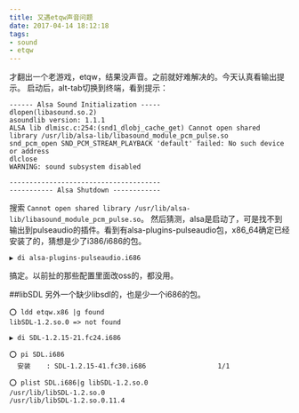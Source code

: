```yaml
---
title: 又遇etqw声音问题
date: 2017-04-14 18:12:18
tags:
- sound
- etqw
---
```

才翻出一个老游戏，etqw，结果没声音。之前就好难解决的。今天认真看输出提示。
启动后，alt-tab切换到终端，看到提示：
```
------ Alsa Sound Initialization -----
dlopen(libasound.so.2)
asoundlib version: 1.1.1
ALSA lib dlmisc.c:254:(snd1_dlobj_cache_get) Cannot open shared library /usr/lib/alsa-lib/libasound_module_pcm_pulse.so
snd_pcm_open SND_PCM_STREAM_PLAYBACK 'default' failed: No such device or address
dlclose
WARNING: sound subsystem disabled

--------------------------------------
----------- Alsa Shutdown ------------
```
搜索 `Cannot open shared library /usr/lib/alsa-lib/libasound_module_pcm_pulse.so`。
然后猜测，alsa是启动了，可是找不到输出到pulseaudio的插件。看到有alsa-plugins-pulseaudio包，x86\_64确定已经安装了的，猜想是少了i386/i686的包。
```
▶ di alsa-plugins-pulseaudio.i686
```
搞定。以前扯的那些配置里面改oss的，都没用。

##libSDL
另外一个缺少libsdl的，也是少一个i686的包。
```
⭕ ldd etqw.x86 |g found
libSDL-1.2.so.0 => not found

▶ di SDL-1.2.15-21.fc24.i686

⭕ pi SDL.i686
  安装    : SDL-1.2.15-41.fc30.i686                  1/1 

⭕ plist SDL.i686|g libSDL-1.2.so.0
/usr/lib/libSDL-1.2.so.0
/usr/lib/libSDL-1.2.so.0.11.4
```
